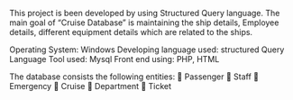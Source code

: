 This project is been developed by using Structured Query language.
The main goal of “Cruise Database” is maintaining the ship details, Employee details, different equipment details which are related to the ships.

Operating System:  Windows 
Developing  language used:  structured Query Language 
Tool used:  Mysql 
Front end using: PHP, HTML 

The database consists the following  entities:
 Passenger
 Staff
 Emergency
 Cruise 
 Department
 Ticket 
